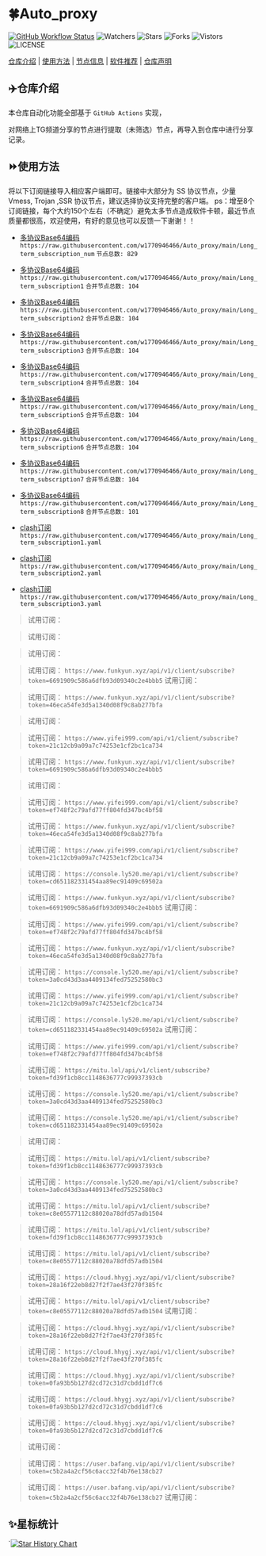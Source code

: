 # 🍀Auto_proxy
[![GitHub Workflow Status](https://img.shields.io/github/workflow/status/w1770946466/Auto_proxy/sub_merge?label=sub_merge)](https://github.com/w1770946466/Auto_proxy/actions/workflows/main.yml) 
![Watchers](https://img.shields.io/github/watchers/w1770946466/Auto_proxy) ![Stars](https://img.shields.io/github/stars/w1770946466/Auto_proxy) ![Forks](https://img.shields.io/github/forks/w1770946466/Auto_proxy) ![Vistors](https://visitor-badge.laobi.icu/badge?page_id=w1770946466.Auto_proxy) ![LICENSE](https://img.shields.io/badge/license-CC%20BY--SA%204.0-green.svg)

[仓库介绍](https://github.com/w1770946466/Auto_proxy#仓库介绍) | [使用方法](https://github.com/w1770946466/Auto_proxy#使用方法) | [节点信息](https://github.com/w1770946466/Auto_proxy#节点信息) | [软件推荐](https://github.com/w1770946466/Auto_proxy#客户端选择) | [仓库声明](https://github.com/w1770946466/Auto_proxy#仓库声明)

## ✈️仓库介绍
本仓库自动化功能全部基于 `GitHub Actions` 实现，

对网络上TG频道分享的节点进行提取（未筛选）节点，再导入到仓库中进行分享记录。

## ⏩使用方法
将以下订阅链接导入相应客户端即可。链接中大部分为 SS 协议节点，少量 Vmess, Trojan ,SSR 协议节点，建议选择协议支持完整的客户端。
ps：增至8个订阅链接，每个大约150个左右（不确定）避免太多节点造成软件卡顿，最近节点质量都很高，欢迎使用，有好的意见也可以反馈一下谢谢！！

- [多协议Base64编码](https://raw.githubusercontent.com/w1770946466/Auto_proxy/main/Long_term_subscription1)
`https://raw.githubusercontent.com/w1770946466/Auto_proxy/main/Long_term_subscription_num`
`节点总数: 829`

- [多协议Base64编码](https://raw.githubusercontent.com/w1770946466/Auto_proxy/main/Long_term_subscription1)
`https://raw.githubusercontent.com/w1770946466/Auto_proxy/main/Long_term_subscription1`
`合并节点总数: 104`

- [多协议Base64编码](https://raw.githubusercontent.com/w1770946466/Auto_proxy/main/Long_term_subscription2)
`https://raw.githubusercontent.com/w1770946466/Auto_proxy/main/Long_term_subscription2`
`合并节点总数: 104`

- [多协议Base64编码](https://raw.githubusercontent.com/w1770946466/Auto_proxy/main/Long_term_subscription3)
`https://raw.githubusercontent.com/w1770946466/Auto_proxy/main/Long_term_subscription3`
`合并节点总数: 104`

- [多协议Base64编码](https://raw.githubusercontent.com/w1770946466/Auto_proxy/main/Long_term_subscription4)
`https://raw.githubusercontent.com/w1770946466/Auto_proxy/main/Long_term_subscription4`
`合并节点总数: 104`

- [多协议Base64编码](https://raw.githubusercontent.com/w1770946466/Auto_proxy/main/Long_term_subscription5)
`https://raw.githubusercontent.com/w1770946466/Auto_proxy/main/Long_term_subscription5`
`合并节点总数: 104`

- [多协议Base64编码](https://raw.githubusercontent.com/w1770946466/Auto_proxy/main/Long_term_subscription6)
`https://raw.githubusercontent.com/w1770946466/Auto_proxy/main/Long_term_subscription6`
`合并节点总数: 104`

- [多协议Base64编码](https://raw.githubusercontent.com/w1770946466/Auto_proxy/main/Long_term_subscription7)
`https://raw.githubusercontent.com/w1770946466/Auto_proxy/main/Long_term_subscription7`
`合并节点总数: 104`

- [多协议Base64编码](https://raw.githubusercontent.com/w1770946466/Auto_proxy/main/Long_term_subscription8)
`https://raw.githubusercontent.com/w1770946466/Auto_proxy/main/Long_term_subscription8`
`合并节点总数: 101`

- [clash订阅](https://raw.githubusercontent.com/w1770946466/Auto_proxy/main/Long_term_subscription2.yaml)
`https://raw.githubusercontent.com/w1770946466/Auto_proxy/main/Long_term_subscription1.yaml`


- [clash订阅](https://raw.githubusercontent.com/w1770946466/Auto_proxy/main/Long_term_subscription2.yaml)
`https://raw.githubusercontent.com/w1770946466/Auto_proxy/main/Long_term_subscription2.yaml`


- [clash订阅](https://raw.githubusercontent.com/w1770946466/Auto_proxy/main/Long_term_subscription3.yaml)
`https://raw.githubusercontent.com/w1770946466/Auto_proxy/main/Long_term_subscription3.yaml`
























































>试用订阅：



>试用订阅：



>试用订阅：




>试用订阅：
`https://www.funkyun.xyz/api/v1/client/subscribe?token=6691909c586a6dfb93d09340c2e4bbb5`
>试用订阅：



>试用订阅：
`https://www.funkyun.xyz/api/v1/client/subscribe?token=46eca54fe3d5a1340d08f9c8ab277bfa`

>试用订阅：


>试用订阅：
`https://www.yifei999.com/api/v1/client/subscribe?token=21c12cb9a09a7c74253e1cf2bc1ca734`


>试用订阅：
`https://www.funkyun.xyz/api/v1/client/subscribe?token=6691909c586a6dfb93d09340c2e4bbb5`

>试用订阅：

>试用订阅：
`https://www.yifei999.com/api/v1/client/subscribe?token=ef748f2c79afd77ff804fd347bc4bf58`

>试用订阅：
`https://www.funkyun.xyz/api/v1/client/subscribe?token=46eca54fe3d5a1340d08f9c8ab277bfa`




>试用订阅：
`https://www.yifei999.com/api/v1/client/subscribe?token=21c12cb9a09a7c74253e1cf2bc1ca734`

>试用订阅：
`https://console.ly520.me/api/v1/client/subscribe?token=cd651182331454aa89ec91409c69502a`

>试用订阅：
`https://www.funkyun.xyz/api/v1/client/subscribe?token=6691909c586a6dfb93d09340c2e4bbb5`
>试用订阅：


>试用订阅：
`https://www.yifei999.com/api/v1/client/subscribe?token=ef748f2c79afd77ff804fd347bc4bf58`

>试用订阅：
`https://www.funkyun.xyz/api/v1/client/subscribe?token=46eca54fe3d5a1340d08f9c8ab277bfa`


>试用订阅：
`https://console.ly520.me/api/v1/client/subscribe?token=3a0cd43d3aa4409134fed75252580bc3`


>试用订阅：
`https://www.yifei999.com/api/v1/client/subscribe?token=21c12cb9a09a7c74253e1cf2bc1ca734`

>试用订阅：
`https://console.ly520.me/api/v1/client/subscribe?token=cd651182331454aa89ec91409c69502a`
>试用订阅：


>试用订阅：
`https://www.yifei999.com/api/v1/client/subscribe?token=ef748f2c79afd77ff804fd347bc4bf58`

>试用订阅：
`https://mitu.lol/api/v1/client/subscribe?token=fd39f1cb8cc1148636777c99937393cb`

>试用订阅：
`https://console.ly520.me/api/v1/client/subscribe?token=3a0cd43d3aa4409134fed75252580bc3`


>试用订阅：
`https://console.ly520.me/api/v1/client/subscribe?token=cd651182331454aa89ec91409c69502a`

>试用订阅：

>试用订阅：
`https://mitu.lol/api/v1/client/subscribe?token=fd39f1cb8cc1148636777c99937393cb`

>试用订阅：
`https://console.ly520.me/api/v1/client/subscribe?token=3a0cd43d3aa4409134fed75252580bc3`

>试用订阅：
`https://mitu.lol/api/v1/client/subscribe?token=c8e05577112c88020a78dfd57adb1504`



>试用订阅：
`https://mitu.lol/api/v1/client/subscribe?token=fd39f1cb8cc1148636777c99937393cb`

>试用订阅：
`https://mitu.lol/api/v1/client/subscribe?token=c8e05577112c88020a78dfd57adb1504`


>试用订阅：
`https://cloud.hhygj.xyz/api/v1/client/subscribe?token=28a16f22eb8d27f2f7ae43f270f385fc`

>试用订阅：
`https://mitu.lol/api/v1/client/subscribe?token=c8e05577112c88020a78dfd57adb1504`
>试用订阅：

>试用订阅：
`https://cloud.hhygj.xyz/api/v1/client/subscribe?token=28a16f22eb8d27f2f7ae43f270f385fc`


>试用订阅：
`https://cloud.hhygj.xyz/api/v1/client/subscribe?token=28a16f22eb8d27f2f7ae43f270f385fc`


>试用订阅：
`https://cloud.hhygj.xyz/api/v1/client/subscribe?token=0fa93b5b127d2cd72c31d7cbdd1df7c6`

>试用订阅：
`https://cloud.hhygj.xyz/api/v1/client/subscribe?token=0fa93b5b127d2cd72c31d7cbdd1df7c6`

>试用订阅：
`https://cloud.hhygj.xyz/api/v1/client/subscribe?token=0fa93b5b127d2cd72c31d7cbdd1df7c6`

>试用订阅：


>试用订阅：
`https://user.bafang.vip/api/v1/client/subscribe?token=c5b2a4a2cf56c6acc32f4b76e138cb27`

>试用订阅：
`https://user.bafang.vip/api/v1/client/subscribe?token=c5b2a4a2cf56c6acc32f4b76e138cb27`
>试用订阅：





## ✨星标统计
 `[![Star History Chart](https://api.star-history.com/svg?repos=w1770946466/Auto_proxy&type=Date)](https://star-history.com/#w1770946466/Auto_proxy&Date)
